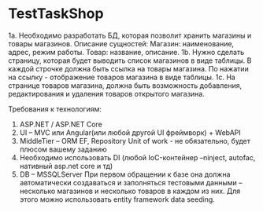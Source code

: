 # TestTaskShop
1a. Необходимо разработать БД, которая позволит хранить магазины и товары магазинов.
Описание сущностей:
Магазин: наименование, адрес, режим работы.
Товар: название, описание.
1b. Нужно сделать страницу, которая будет выводить список магазинов в виде таблицы. 
В каждой строчке должна быть ссылка на товары магазина. По нажатии на ссылку - отображение товаров магазина в виде таблицы.
1с. На странице товаров магазина, должна быть возможность добавления, редактирования и удаления товаров открытого магазина.

Требования к технологиям:
1. ASP.NET / ASP.NET Core  
2. UI – MVC или Angular(или любой другой UI фреймворк) + WebAPI
3. MiddleTier – ORM EF, Repository
Unit of work - не обязательно, будет плюсом вашему заданию
4. Необходимо использовать DI (любой IoC-контейнер –ninject, autofac, нативный asp.net core и тд)   
5. DB – MSSQLServer
При первом обращении к базе она должна автоматически создаваться и заполняться тестовыми данными – несколько магазинов и несколько товаров в каждом из них. Для этого можно использовать entity framework data seeding.  
